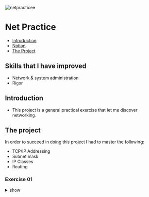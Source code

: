 ![netpracticee](https://user-images.githubusercontent.com/63206471/175390369-33add942-d657-4684-add8-da89ea61b7ba.png)

# Net Practice

* [Introduction](#introduction)
* [Notion](#notion-link)
* [The Project](#the-project)


## Skills that I have improved
* Network & system administration
* Rigor

## Introduction
* This project is a general practical exercise that let me discover networking.

## The project
In order to succeed in doing this project I had to master the following:
* TCP/IP Addressing
* Subnet mask
* IP Classes
* Routing

### Exercise 01

<details>
  <summary>show</summary>
  
  Unsolved Exercise
  ![Unsolved](img_solution/Ex_01_unsolved.png)<br>
  Solved Exercise
  ![Solved](img_solution/Ex_01_solved.png)<br>
</details>
